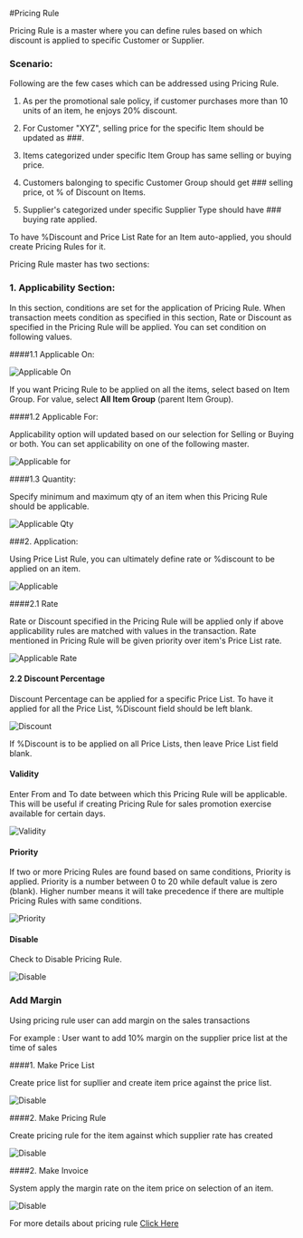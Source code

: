 #Pricing Rule

Pricing Rule is a master where you can define rules based on which discount is applied to specific Customer or Supplier.
### Scenario:

Following are the few cases which can be addressed using Pricing Rule.

1. As per the promotional sale policy, if customer purchases more than 10 units of an item, he enjoys 20% discount. 

2. For Customer "XYZ", selling price for the specific Item should be updated as ###.

3. Items categorized under specific Item Group has same selling or buying price.

4. Customers balonging to specific Customer Group should get ### selling price, ot % of Discount on Items.

5. Supplier's categorized under specific Supplier Type should have ### buying rate applied.

To have %Discount and Price List Rate for an Item auto-applied, you should create Pricing Rules for it.

Pricing Rule master has two sections:

### 1. Applicability Section:

In this section, conditions are set for the application of Pricing Rule. When transaction meets condition as specified in this section, Rate or Discount as specified in the Pricing Rule will be applied. You can set condition on following values.

####1.1 Applicable On:

<img alt="Applicable On" class="screenshot" src="{{docs_base_url}}/assets/img/articles/pricing-rule-on.png">

If you want Pricing Rule to be applied on all the items, select based on Item Group. For value, select **All Item Group** (parent Item Group).

####1.2 Applicable For:

Applicability option will updated based on our selection for Selling or Buying or both. You can set applicability on one of the following master.

<img alt="Applicable for" class="screenshot" src="{{docs_base_url}}/assets/img/articles/pricing-rule-for.png">

####1.3 Quantity:

Specify minimum and maximum qty of an item when this Pricing Rule should be applicable.

<img alt="Applicable Qty" class="screenshot" src="{{docs_base_url}}/assets/img/articles/pricing-rule-qty.png">

###2. Application:

Using Price List Rule, you can ultimately define rate or %discount to be applied on an item.

<img alt="Applicable" class="screenshot" src="{{docs_base_url}}/assets/img/articles/pricing-rule-application.png">

####2.1 Rate

Rate or Discount specified in the Pricing Rule will be applied only if above applicability rules are matched with values in the transaction. Rate mentioned in Pricing Rule will be given priority over item's Price List rate.

<img alt="Applicable Rate" class="screenshot" src="/docs/assets/img/articles/pricing-rule-price.png">

#### 2.2 Discount Percentage

Discount Percentage can be applied for a specific Price List. To have it applied for all the Price List, %Discount field should be left blank.

<img alt="Discount" class="screenshot" src="{{docs_base_url}}/assets/img/articles/pricing-rule-discount.png">

If %Discount is to be applied on all Price Lists, then leave Price List field blank.

#### Validity

Enter From and To date between which this Pricing Rule will be applicable. This will be useful if creating Pricing Rule for sales promotion exercise available for certain days.

<img alt="Validity" class="screenshot" src="{{docs_base_url}}/assets/img/articles/pricing-rule-validity.png">

#### Priority

If two or more Pricing Rules are found based on same conditions, Priority is applied. Priority is a number between 0 to 20 while default value is zero (blank). Higher number means it will take precedence if there are multiple Pricing Rules with same conditions.

<img alt="Priority" class="screenshot" src="{{docs_base_url}}/assets/img/articles/pricing-rule-priority.png">

#### Disable

Check to Disable Pricing Rule.

<img alt="Disable" class="screenshot" src="{{docs_base_url}}/assets/img/articles/pricing-rule-disable.png">

### Add Margin

Using pricing rule user can add margin on the sales transactions

For example :  User want to add 10% margin on the supplier price list at the time of sales

####1. Make Price List

Create price list for supllier and create item price against the price list.

<img alt="Disable" class="screenshot" src="{{docs_base_url}}/assets/img/articles/price-list.png">


####2. Make Pricing Rule 

Create pricing rule for the item against which supplier rate has created

<img alt="Disable" class="screenshot" src="{{docs_base_url}}/assets/img/articles/pricing-rule-margin.png">

####2. Make Invoice

System apply the margin rate on the item price on selection of an item.

<img alt="Disable" class="screenshot" src="{{docs_base_url}}/assets/img/articles/pricing-rule-invoice.png">

For more details about pricing rule [Click Here](/docs/user/manual/en/selling/articles/adding-margin.html)

<!-- markdown -->